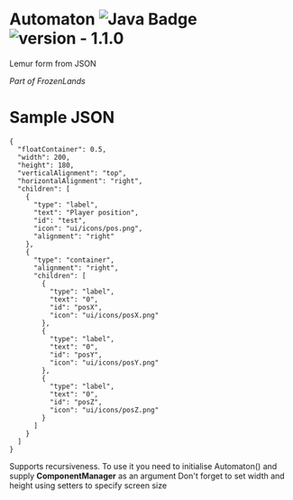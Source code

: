 # Automaton ![Java Badge](https://img.shields.io/static/v1?label=Powered%20by&message=Java&color=darkorange&style=for-the-badge) <img src="https://img.shields.io/badge/version-1.1.0--Alpha-orange" alt="version - 1.1.0">
Lemur form from JSON

_Part of FrozenLands_

# Sample **JSON**
```
{
  "floatContainer": 0.5,
  "width": 200,
  "height": 180,
  "verticalAlignment": "top",
  "horizontalAlignment": "right",
  "children": [
    {
      "type": "label",
      "text": "Player position",
      "id": "test",
      "icon": "ui/icons/pos.png",
      "alignment": "right"
    },
    {
      "type": "container",
      "alignment": "right",
      "children": [
        {
          "type": "label",
          "text": "0",
          "id": "posX",
          "icon": "ui/icons/posX.png"
        },
        {
          "type": "label",
          "text": "0",
          "id": "posY",
          "icon": "ui/icons/posY.png"
        },
        {
          "type": "label",
          "text": "0",
          "id": "posZ",
          "icon": "ui/icons/posZ.png"
        }
      ]
    }
  ]
}
```

Supports recursiveness.
To use it you need to initialise Automaton() and supply **ComponentManager** as an argument
Don't forget to set width and height using setters to specify screen size
